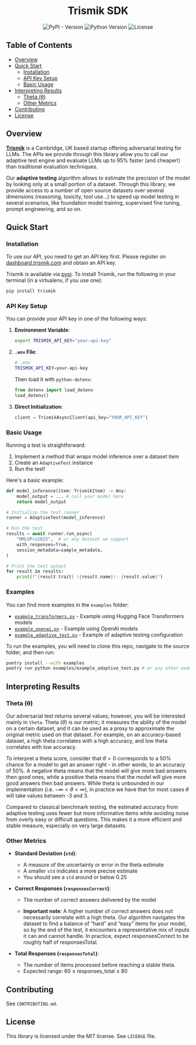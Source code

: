 <h1 align="center"> Trismik SDK</h1>

<p align="center">
  <img alt="PyPI - Version" src="https://img.shields.io/pypi/v/trismik">
  <img alt="Python Version" src="https://img.shields.io/badge/python-3.9%2B-blue">
  <img alt="License" src="https://img.shields.io/badge/license-MIT-green">
</p>

## Table of Contents
- [Overview](#overview)
- [Quick Start](#quick-start)
  - [Installation](#installation)
  - [API Key Setup](#api-key-setup)
  - [Basic Usage](#basic-usage)
- [Interpreting Results](#interpreting-results)
  - [Theta (θ)](#theta-θ)
  - [Other Metrics](#other-metrics)
- [Contributing](#contributing)
- [License](#license)

## Overview

[**Trismik**](https://trismik.com) is a Cambridge, UK based startup offering adversarial testing for LLMs. The APIs we provide through this library allow you to call our adaptive test engine and evaluate LLMs up to 95% faster (and cheaper!) than traditional evaluation techniques.

Our **adaptive testing** algorithm allows to estimate the precision of the model by looking only at a small portion of a dataset. Through this library, we provide access to a number of open source datasets over several dimensions (reasoning, toxicity, tool use...) to speed up model testing in several scenarios, like foundation model training, supervised fine tuning, prompt engineering, and so on.

## Quick Start

### Installation

To use our API, you need to get an API key first. Please register on [dashboard.trismik.com](https://dashboard.trismik.com) and obtain an API key.

Trismik is available via [pypi](https://pypi.org/project/trismik/). To install Trismik, run the following in your terminal (in a virtualenv, if you use one):

```bash
pip install trismik
```

### API Key Setup

You can provide your API key in one of the following ways:

1. **Environment Variable**:
   ```bash
   export TRISMIK_API_KEY="your-api-key"
   ```

2. **`.env` File**:
   ```bash
   # .env
   TRISMIK_API_KEY=your-api-key
   ```
   Then load it with `python-dotenv`:
   ```python
   from dotenv import load_dotenv
   load_dotenv()
   ```

3. **Direct Initialization**:
   ```python
   client = TrismikAsyncClient(api_key="YOUR_API_KEY")
   ```

### Basic Usage

Running a test is straightforward:

1. Implement a method that wraps model inference over a dataset item
2. Create an `AdaptiveTest` instance
3. Run the test!

Here's a basic example:

```python
def model_inference(item: TrismikItem) -> Any:
    model_output = ... # call your model here
    return model_output

# Initialize the test runner
runner = AdaptiveTest(model_inference)

# Run the test
results = await runner.run_async(
    "MMLUPro2025",  # or any dataset we support
    with_responses=True,
    session_metadata=sample_metadata,
)

# Print the test output
for result in results:
    print(f"{result.trait} ({result.name}): {result.value}")
```

### Examples

You can find more examples in the `examples` folder:
- [`example_transformers.py`](examples/example_transformers.py) - Example using Hugging Face Transformers models
- [`example_openai.py`](examples/example_openai.py) - Example using OpenAI models
- [`example_adaptive_test.py`](examples/example_adaptive_test.py) - Example of adaptive testing configuration

To run the examples, you will need to clone this repo, navigate to the
source folder, and then run:

```bash
poetry install --with examples
poetry run python examples/example_adaptive_test.py # or any other example
```

## Interpreting Results

### Theta (θ)

Our adversarial test returns several values; however, you will be interested mainly in `theta`. Theta ($\theta$) is our metric; it measures the ability of the model on a certain dataset, and it can be used as a proxy to approximate the original metric used on that dataset. For example, on an accuracy-based dataset, a high theta correlates with a high accuracy, and low theta correlates with low accuracy.

To interpret a theta score, consider that $\theta=0$ corresponds to a 50% chance for a model to get an answer right - in other words, to an accuracy of 50%.
A negative theta means that the model will give more bad answers then good ones, while a positive theta means that the model will give more good answers then bad answers.
While theta is unbounded in our implementation (i.e. $-\infty < \theta < \infty$), in practice we have that for most cases $\theta$ will take values between -3 and 3.

Compared to classical benchmark testing, the estimated accuracy from adaptive testing uses fewer but more informative items while avoiding noise from overly easy or difficult questions. This makes it a more efficient and stable measure, especially on very large datasets.

### Other Metrics

- **Standard Deviation (`std`)**:
  - A measure of the uncertainty or error in the theta estimate
  - A smaller `std` indicates a more precise estimate
  - You should see a `std` around or below 0.25

- **Correct Responses (`responsesCorrect`)**:
  - The number of correct answers delivered by the model

  - **Important note**: A higher number of correct answers does not necessarily
  correlate with a high theta. Our algorithm navigates the dataset to find a
   balance of “hard” and “easy” items for your model, so by the end of the test,
  it encounters a representative mix of inputs it can and cannot handle. In
   practice, expect responsesCorrect to be roughly half of responsesTotal.

- **Total Responses (`responsesTotal`)**:
  - The number of items processed before reaching a stable theta.
  - Expected range: 60 ≤ responses_total ≤ 80

## Contributing

See `CONTRIBUTING.md`.

## License

This library is licensed under the MIT license. See `LICENSE` file.

